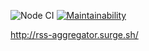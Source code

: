 ![Node CI](https://github.com/mbalyura/frontend-project-lvl3/workflows/Node%20CI/badge.svg)  [![Maintainability](https://api.codeclimate.com/v1/badges/df499932ad3bea6ccf09/maintainability)](https://codeclimate.com/github/mbalyura/frontend-project-lvl3/maintainability)

http://rss-aggregator.surge.sh/